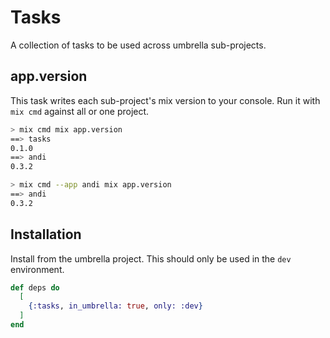 # Tasks

A collection of tasks to be used across umbrella sub-projects.

## app.version

This task writes each sub-project's mix version to your console. Run it with `mix cmd` against all or one project.

```bash
> mix cmd mix app.version
==> tasks
0.1.0
==> andi
0.3.2
```

```bash
> mix cmd --app andi mix app.version
==> andi
0.3.2
```

## Installation

Install from the umbrella project. This should only be used in the `dev` environment.

```elixir
def deps do
  [
    {:tasks, in_umbrella: true, only: :dev}
  ]
end
```
